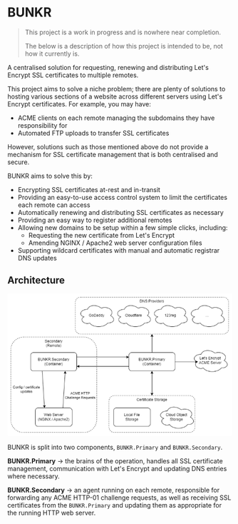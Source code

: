 # BUNKR
> This project is a work in progress and is nowhere near completion.
> 
> The below is a description of how this project is intended to be, not how it currently is.

A centralised solution for requesting, renewing and distributing 
Let's Encrypt SSL certificates to multiple remotes.

This project aims to solve a niche problem; there are plenty of solutions to hosting various sections
of a website across different servers using Let's Encrypt certificates. For example, you may have:
- ACME clients on each remote managing the subdomains they have responsibility for
- Automated FTP uploads to transfer SSL certificates

However, solutions such as those mentioned above do not provide a mechanism for SSL certificate management that 
is both centralised and secure.

BUNKR aims to solve this by:
- Encrypting SSL certificates at-rest and in-transit
- Providing an easy-to-use access control system to limit the certificates each remote can access
- Automatically renewing and distributing SSL certificates as necessary
- Providing an easy way to register additional remotes
- Allowing new domains to be setup within a few simple clicks, including:
  - Requesting the new certificate from Let's Encrypt
  - Amending NGINX / Apache2 web server configuration files
- Supporting wildcard certificates with manual and automatic registrar DNS updates

## Architecture
![BUNKR Architecture](/Docs/Images/Architecture.png)

BUNKR is split into two components, `BUNKR.Primary` and `BUNKR.Secondary`.

**BUNKR.Primary** -> the brains of the operation, handles all SSL certificate management, communication with Let's Encrypt
and updating DNS entries where necessary.

**BUNKR.Secondary** -> an agent running on each remote, responsible for forwarding any ACME HTTP-01 challenge requests, as well
as receiving SSL certificates from the `BUNKR.Primary` and updating them as appropriate for the running HTTP web server.
